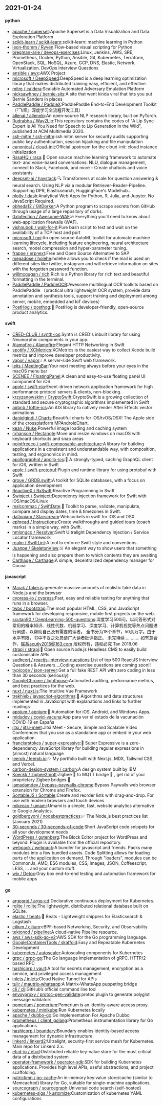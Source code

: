 ## 2021-01-24

#### python
* [apache / superset](https://github.com/apache/superset):Apache Superset is a Data Visualization and Data Exploration Platform
* [scikit-learn / scikit-learn](https://github.com/scikit-learn/scikit-learn):scikit-learn: machine learning in Python
* [leon-thomm / Ryven](https://github.com/leon-thomm/Ryven):Flow-based visual scripting for Python
* [bregman-arie / devops-exercises](https://github.com/bregman-arie/devops-exercises):Linux, Jenkins, AWS, SRE, Prometheus, Docker, Python, Ansible, Git, Kubernetes, Terraform, OpenStack, SQL, NoSQL, Azure, GCP, DNS, Elastic, Network, Virtualization. DevOps Interview Questions
* [ansible / awx](https://github.com/ansible/awx):AWX Project
* [microsoft / DeepSpeed](https://github.com/microsoft/DeepSpeed):DeepSpeed is a deep learning optimization library that makes distributed training easy, efficient, and effective.
* [mitre / caldera](https://github.com/mitre/caldera):Scalable Automated Adversary Emulation Platform
* [nicksawhney / bernie-sits](https://github.com/nicksawhney/bernie-sits):A site that went kinda viral that lets you put Bernie Sanders in places
* [PaddlePaddle / PaddleX](https://github.com/PaddlePaddle/PaddleX):PaddlePaddle End-to-End Development Toolkit（『飞桨』深度学习全流程开发工具）
* [allenai / allennlp](https://github.com/allenai/allennlp):An open-source NLP research library, built on PyTorch.
* [Rudrabha / Wav2Lip](https://github.com/Rudrabha/Wav2Lip):This repository contains the codes of "A Lip Sync Expert Is All You Need for Speech to Lip Generation In the Wild", published at ACM Multimedia 2020.
* [ssh-mitm / ssh-mitm](https://github.com/ssh-mitm/ssh-mitm):ssh mitm server for security audits supporting public key authentication, session hijacking and file manipulation
* [canonical / cloud-init](https://github.com/canonical/cloud-init):Official upstream for the cloud-init: cloud instance initialization
* [RasaHQ / rasa](https://github.com/RasaHQ/rasa):💬
Open source machine learning framework to automate text- and voice-based conversations: NLU, dialogue management, connect to Slack, Facebook, and more - Create chatbots and voice assistants
* [deepset-ai / haystack](https://github.com/deepset-ai/haystack):🔍
Transformers at scale for question answering & neural search. Using NLP via a modular Retriever-Reader-Pipeline. Supporting DPR, Elasticsearch, HuggingFace's Modelhub...
* [plotly / dash](https://github.com/plotly/dash):Analytical Web Apps for Python, R, Julia, and Jupyter. No JavaScript Required.
* [obheda12 / GitDorker](https://github.com/obheda12/GitDorker):A Python program to scrape secrets from GitHub through usage of a large repository of dorks.
* [0xInfection / Awesome-WAF](https://github.com/0xInfection/Awesome-WAF):🔥
Everything you'll need to know about web-application firewalls (WAF).
* [vishnubob / wait-for-it](https://github.com/vishnubob/wait-for-it):Pure bash script to test and wait on the availability of a TCP host and port
* [microsoft / nni](https://github.com/microsoft/nni):An open source AutoML toolkit for automate machine learning lifecycle, including feature engineering, neural architecture search, model compression and hyper-parameter tuning.
* [frappe / erpnext](https://github.com/frappe/erpnext):Free and Open Source Alternative to SAP
* [megadose / holehe](https://github.com/megadose/holehe):holehe allows you to check if the mail is used on different sites like twitter, instagram and will retrieve information on sites with the forgotten password function.
* [willmcgugan / rich](https://github.com/willmcgugan/rich):Rich is a Python library for rich text and beautiful formatting in the terminal.
* [PaddlePaddle / PaddleOCR](https://github.com/PaddlePaddle/PaddleOCR):Awesome multilingual OCR toolkits based on PaddlePaddle （practical ultra lightweight OCR system, provide data annotation and synthesis tools, support training and deployment among server, mobile, embedded and IoT devices）
* [PostHog / posthog](https://github.com/PostHog/posthog):🦔
PostHog is developer-friendly, open-source product analytics.

#### swift
* [CRED-CLUB / synth-ios](https://github.com/CRED-CLUB/synth-ios):Synth is CRED's inbuilt library for using Neumorphic components in your app.
* [Alamofire / Alamofire](https://github.com/Alamofire/Alamofire):Elegant HTTP Networking in Swift
* [spotify / XCMetrics](https://github.com/spotify/XCMetrics):XCMetrics is the easiest way to collect Xcode build metrics and improve developer productivity.
* [vapor / vapor](https://github.com/vapor/vapor):💧
A server-side Swift web framework.
* [leits / MeetingBar](https://github.com/leits/MeetingBar):Your next meeting always before your eyes in the macOS menu bar
* [SCENEE / FloatingPanel](https://github.com/SCENEE/FloatingPanel):A clean and easy-to-use floating panel UI component for iOS
* [apple / swift-nio](https://github.com/apple/swift-nio):Event-driven network application framework for high performance protocol servers & clients, non-blocking.
* [krzyzanowskim / CryptoSwift](https://github.com/krzyzanowskim/CryptoSwift):CryptoSwift is a growing collection of standard and secure cryptographic algorithms implemented in Swift
* [airbnb / lottie-ios](https://github.com/airbnb/lottie-ios):An iOS library to natively render After Effects vector animations
* [danielgindi / Charts](https://github.com/danielgindi/Charts):Beautiful charts for iOS/tvOS/OSX! The Apple side of the crossplatform MPAndroidChart.
* [kean / Nuke](https://github.com/kean/Nuke):Powerful image loading and caching system
* [rxhanson / Rectangle](https://github.com/rxhanson/Rectangle):Move and resize windows on macOS with keyboard shortcuts and snap areas
* [pointfreeco / swift-composable-architecture](https://github.com/pointfreeco/swift-composable-architecture):A library for building applications in a consistent and understandable way, with composition, testing, and ergonomics in mind.
* [apollographql / apollo-ios](https://github.com/apollographql/apollo-ios):📱
A strongly-typed, caching GraphQL client for iOS, written in Swift
* [apple / swift-protobuf](https://github.com/apple/swift-protobuf):Plugin and runtime library for using protobuf with Swift
* [groue / GRDB.swift](https://github.com/groue/GRDB.swift):A toolkit for SQLite databases, with a focus on application development
* [ReactiveX / RxSwift](https://github.com/ReactiveX/RxSwift):Reactive Programming in Swift
* [Swinject / Swinject](https://github.com/Swinject/Swinject):Dependency injection framework for Swift with iOS/macOS/Linux
* [malcommac / SwiftDate](https://github.com/malcommac/SwiftDate):🐔
Toolkit to parse, validate, manipulate, compare and display dates, time & timezones in Swift.
* [daltoniam / Starscream](https://github.com/daltoniam/Starscream):Websockets in swift for iOS and OSX
* [ephread / Instructions](https://github.com/ephread/Instructions):Create walkthroughs and guided tours (coach marks) in a simple way, with Swift.
* [hmlongco / Resolver](https://github.com/hmlongco/Resolver):Swift Ultralight Dependency Injection / Service Locator framework
* [realm / SwiftLint](https://github.com/realm/SwiftLint):A tool to enforce Swift style and conventions.
* [Juanpe / SkeletonView](https://github.com/Juanpe/SkeletonView):☠️
An elegant way to show users that something is happening and also prepare them to which contents they are awaiting
* [Carthage / Carthage](https://github.com/Carthage/Carthage):A simple, decentralized dependency manager for Cocoa

#### javascript
* [Marak / faker.js](https://github.com/Marak/faker.js):generate massive amounts of realistic fake data in Node.js and the browser
* [cypress-io / cypress](https://github.com/cypress-io/cypress):Fast, easy and reliable testing for anything that runs in a browser.
* [twbs / bootstrap](https://github.com/twbs/bootstrap):The most popular HTML, CSS, and JavaScript framework for developing responsive, mobile first projects on the web.
* [scutan90 / DeepLearning-500-questions](https://github.com/scutan90/DeepLearning-500-questions):深度学习500问，以问答形式对常用的概率知识、线性代数、机器学习、深度学习、计算机视觉等热点问题进行阐述，以帮助自己及有需要的读者。 全书分为18个章节，50余万字。由于水平有限，书中不妥之处恳请广大读者批评指正。 未完待续............ 如有意合作，联系scutjy2015@163.com 版权所有，违权必究 Tan 2018.06
* [strapi / strapi](https://github.com/strapi/strapi):🚀
Open source Node.js Headless CMS to easily build customisable APIs
* [sudheerj / reactjs-interview-questions](https://github.com/sudheerj/reactjs-interview-questions):List of top 500 ReactJS Interview Questions & Answers....Coding exercise questions are coming soon!!
* [typicode / json-server](https://github.com/typicode/json-server):Get a full fake REST API with zero coding in less than 30 seconds (seriously)
* [GoogleChrome / lighthouse](https://github.com/GoogleChrome/lighthouse):Automated auditing, performance metrics, and best practices for the web.
* [nuxt / nuxt.js](https://github.com/nuxt/nuxt.js):The Intuitive Vue Framework
* [trekhleb / javascript-algorithms](https://github.com/trekhleb/javascript-algorithms):📝
Algorithms and data structures implemented in JavaScript with explanations and links to further readings
* [appium / appium](https://github.com/appium/appium):📱
Automation for iOS, Android, and Windows Apps.
* [midudev / covid-vacuna](https://github.com/midudev/covid-vacuna):App para ver el estado de la vacunación COVID-19 en España
* [jitsi / jitsi-meet](https://github.com/jitsi/jitsi-meet):Jitsi Meet - Secure, Simple and Scalable Video Conferences that you use as a standalone app or embed in your web application.
* [francisrstokes / super-expressive](https://github.com/francisrstokes/super-expressive):🦜
Super Expressive is a zero-dependency JavaScript library for building regular expressions in (almost) natural language
* [leerob / leerob.io](https://github.com/leerob/leerob.io):✨
My portfolio built with Next.js, MDX, Tailwind CSS, and Vercel.
* [carbon-design-system / carbon](https://github.com/carbon-design-system/carbon):A design system built by IBM
* [Koenkk / zigbee2mqtt](https://github.com/Koenkk/zigbee2mqtt):Zigbee
🐝
to MQTT bridge
🌉
, get rid of your proprietary Zigbee bridges
🔨
* [iamadamdev / bypass-paywalls-chrome](https://github.com/iamadamdev/bypass-paywalls-chrome):Bypass Paywalls web browser extension for Chrome and Firefox.
* [SortableJS / Sortable](https://github.com/SortableJS/Sortable):Create and reorder lists with drag-and-drop. For use with modern browsers and touch devices
* [mikecao / umami](https://github.com/mikecao/umami):Umami is a simple, fast, website analytics alternative to Google Analytics.
* [goldbergyoni / nodebestpractices](https://github.com/goldbergyoni/nodebestpractices):✅
The Node.js best practices list (January 2021)
* [30-seconds / 30-seconds-of-code](https://github.com/30-seconds/30-seconds-of-code):Short JavaScript code snippets for all your development needs
* [WordPress / gutenberg](https://github.com/WordPress/gutenberg):The Block Editor project for WordPress and beyond. Plugin is available from the official repository.
* [webpack / webpack](https://github.com/webpack/webpack):A bundler for javascript and friends. Packs many modules into a few bundled assets. Code Splitting allows for loading parts of the application on demand. Through "loaders", modules can be CommonJs, AMD, ES6 modules, CSS, Images, JSON, Coffeescript, LESS, ... and your custom stuff.
* [wix / Detox](https://github.com/wix/Detox):Gray box end-to-end testing and automation framework for mobile apps

#### go
* [argoproj / argo-cd](https://github.com/argoproj/argo-cd):Declarative continuous deployment for Kubernetes.
* [rqlite / rqlite](https://github.com/rqlite/rqlite):The lightweight, distributed relational database built on SQLite.
* [elastic / beats](https://github.com/elastic/beats):🐠
Beats - Lightweight shippers for Elasticsearch & Logstash
* [cilium / cilium](https://github.com/cilium/cilium):eBPF-based Networking, Security, and Observability
* [tektoncd / pipeline](https://github.com/tektoncd/pipeline):A cloud-native Pipeline resource.
* [aws / aws-sdk-go-v2](https://github.com/aws/aws-sdk-go-v2):AWS SDK for the Go programming language.
* [GoogleContainerTools / skaffold](https://github.com/GoogleContainerTools/skaffold):Easy and Repeatable Kubernetes Development
* [kubernetes / autoscaler](https://github.com/kubernetes/autoscaler):Autoscaling components for Kubernetes
* [grpc / grpc-go](https://github.com/grpc/grpc-go):The Go language implementation of gRPC. HTTP/2 based RPC
* [hashicorp / vault](https://github.com/hashicorp/vault):A tool for secrets management, encryption as a service, and privileged access management
* [inlets / inlets](https://github.com/inlets/inlets):Cloud Native Tunnel for APIs
* [tulir / mautrix-whatsapp](https://github.com/tulir/mautrix-whatsapp):A Matrix-WhatsApp puppeting bridge
* [cli / cli](https://github.com/cli/cli):GitHub’s official command line tool
* [envoyproxy / protoc-gen-validate](https://github.com/envoyproxy/protoc-gen-validate):protoc plugin to generate polyglot message validators
* [pomerium / pomerium](https://github.com/pomerium/pomerium):Pomerium is an identity-aware access proxy.
* [kubernetes / minikube](https://github.com/kubernetes/minikube):Run Kubernetes locally
* [apache / dubbo-go](https://github.com/apache/dubbo-go):Go Implementation For Apache Dubbo
* [prometheus / client_golang](https://github.com/prometheus/client_golang):Prometheus instrumentation library for Go applications
* [hashicorp / boundary](https://github.com/hashicorp/boundary):Boundary enables identity-based access management for dynamic infrastructure.
* [linkerd / linkerd2](https://github.com/linkerd/linkerd2):Ultralight, security-first service mesh for Kubernetes. Main repo for Linkerd 2.x.
* [etcd-io / etcd](https://github.com/etcd-io/etcd):Distributed reliable key-value store for the most critical data of a distributed system
* [operator-framework / operator-sdk](https://github.com/operator-framework/operator-sdk):SDK for building Kubernetes applications. Provides high level APIs, useful abstractions, and project scaffolding.
* [patrickmn / go-cache](https://github.com/patrickmn/go-cache):An in-memory key:value store/cache (similar to Memcached) library for Go, suitable for single-machine applications.
* [sourcegraph / sourcegraph](https://github.com/sourcegraph/sourcegraph):Universal code search (self-hosted)
* [kubernetes-sigs / kustomize](https://github.com/kubernetes-sigs/kustomize):Customization of kubernetes YAML configurations
